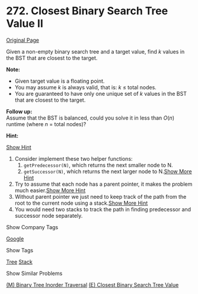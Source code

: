 # 272. Closest Binary Search Tree Value II

[Original Page](https://leetcode.com/problems/closest-binary-search-tree-value-ii/)

Given a non-empty binary search tree and a target value, find _k_ values in the BST that are closest to the target.

**Note:**  

*   Given target value is a floating point.
*   You may assume _k_ is always valid, that is: _k_ ≤ total nodes.
*   You are guaranteed to have only one unique set of _k_ values in the BST that are closest to the target.

**Follow up:**  
Assume that the BST is balanced, could you solve it in less than _O_(_n_) runtime (where _n_ = total nodes)?

**Hint:**

[Show Hint](#)

1.  Consider implement these two helper functions:
    1.  `getPredecessor(N)`, which returns the next smaller node to N.
    2.  `getSuccessor(N)`, which returns the next larger node to N.[Show More Hint](#)
2.  Try to assume that each node has a parent pointer, it makes the problem much easier.[Show More Hint](#)
3.  Without parent pointer we just need to keep track of the path from the root to the current node using a stack.[Show More Hint](#)
4.  You would need two stacks to track the path in finding predecessor and successor node separately.

<div>

<div id="company_tags" class="btn btn-xs btn-warning">Show Company Tags</div>

<span class="hidebutton">[Google](/company/google/)</span></div>

<div>

<div id="tags" class="btn btn-xs btn-warning">Show Tags</div>

<span class="hidebutton">[Tree](/tag/tree/) [Stack](/tag/stack/)</span></div>

<div>

<div id="similar" class="btn btn-xs btn-warning">Show Similar Problems</div>

<span class="hidebutton">[(M) Binary Tree Inorder Traversal](/problems/binary-tree-inorder-traversal/) [(E) Closest Binary Search Tree Value](/problems/closest-binary-search-tree-value/)</span></div>